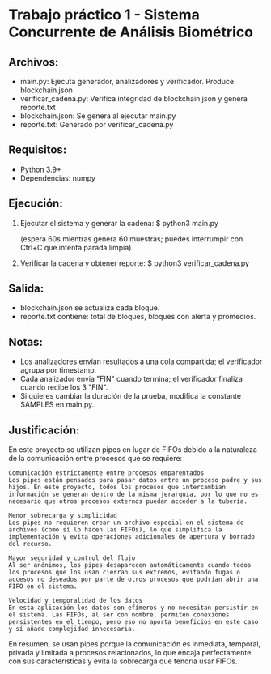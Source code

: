 # Trabajo práctico 1 - Sistema Concurrente de Análisis Biométrico

## Archivos:
- main.py: Ejecuta generador, analizadores y verificador. Produce blockchain.json
- verificar_cadena.py: Verifica integridad de blockchain.json y genera reporte.txt
- blockchain.json: Se genera al ejecutar main.py
- reporte.txt: Generado por verificar_cadena.py

## Requisitos:
- Python 3.9+
- Dependencias: numpy 

## Ejecución:
1) Ejecutar el sistema y generar la cadena:
   $ python3 main.py

   (espera 60s mientras genera 60 muestras; puedes interrumpir con Ctrl+C que intenta parada limpia)

2) Verificar la cadena y obtener reporte:
   $ python3 verificar_cadena.py

## Salida:
- blockchain.json se actualiza cada bloque.
- reporte.txt contiene: total de bloques, bloques con alerta y promedios.

## Notas:
- Los analizadores envían resultados a una cola compartida; el verificador agrupa por timestamp.
- Cada analizador envia "FIN" cuando termina; el verificador finaliza cuando recibe los 3 "FIN".
- Si quieres cambiar la duración de la prueba, modifica la constante SAMPLES en main.py.

## Justificación:

En este proyecto se utilizan pipes en lugar de FIFOs debido a la naturaleza de la comunicación entre procesos que se requiere:
    
    Comunicación estrictamente entre procesos emparentados
    Los pipes están pensados para pasar datos entre un proceso padre y sus hijos. En este proyecto, todos los procesos que intercambian información se generan dentro de la misma jerarquía, por lo que no es necesario que otros procesos externos puedan acceder a la tubería.

    Menor sobrecarga y simplicidad
    Los pipes no requieren crear un archivo especial en el sistema de archivos (como sí lo hacen las FIFOs), lo que simplifica la implementación y evita operaciones adicionales de apertura y borrado del recurso.

    Mayor seguridad y control del flujo
    Al ser anónimos, los pipes desaparecen automáticamente cuando todos los procesos que los usan cierran sus extremos, evitando fugas o accesos no deseados por parte de otros procesos que podrían abrir una FIFO en el sistema.

    Velocidad y temporalidad de los datos
    En esta aplicación los datos son efímeros y no necesitan persistir en el sistema. Las FIFOs, al ser con nombre, permiten conexiones persistentes en el tiempo, pero eso no aporta beneficios en este caso y sí añade complejidad innecesaria.

En resumen, se usan pipes porque la comunicación es inmediata, temporal, privada y limitada a procesos relacionados, lo que encaja perfectamente con sus características y evita la sobrecarga que tendría usar FIFOs.
